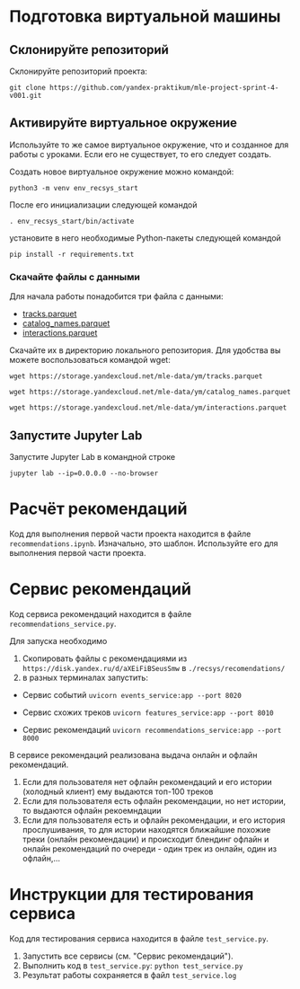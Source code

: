 # Подготовка виртуальной машины

## Склонируйте репозиторий

Склонируйте репозиторий проекта:

```
git clone https://github.com/yandex-praktikum/mle-project-sprint-4-v001.git
```

## Активируйте виртуальное окружение

Используйте то же самое виртуальное окружение, что и созданное для работы с уроками. Если его не существует, то его следует создать.

Создать новое виртуальное окружение можно командой:

```
python3 -m venv env_recsys_start
```

После его инициализации следующей командой

```
. env_recsys_start/bin/activate
```

установите в него необходимые Python-пакеты следующей командой

```
pip install -r requirements.txt
```

### Скачайте файлы с данными

Для начала работы понадобится три файла с данными:
- [tracks.parquet](https://storage.yandexcloud.net/mle-data/ym/tracks.parquet)
- [catalog_names.parquet](https://storage.yandexcloud.net/mle-data/ym/catalog_names.parquet)
- [interactions.parquet](https://storage.yandexcloud.net/mle-data/ym/interactions.parquet)
 
Скачайте их в директорию локального репозитория. Для удобства вы можете воспользоваться командой wget:

```
wget https://storage.yandexcloud.net/mle-data/ym/tracks.parquet

wget https://storage.yandexcloud.net/mle-data/ym/catalog_names.parquet

wget https://storage.yandexcloud.net/mle-data/ym/interactions.parquet
```

## Запустите Jupyter Lab

Запустите Jupyter Lab в командной строке

```
jupyter lab --ip=0.0.0.0 --no-browser
```

# Расчёт рекомендаций

Код для выполнения первой части проекта находится в файле `recommendations.ipynb`. Изначально, это шаблон. Используйте его для выполнения первой части проекта.

# Сервис рекомендаций

Код сервиса рекомендаций находится в файле `recommendations_service.py`.



Для запуска необходимо 
1) Скопировать файлы с рекомендациями  из `https://disk.yandex.ru/d/aXEiFiBSeusSmw` в `./recsys/recomendations/`
2) в разных терминалах запустить:

* Сервис событий 
`uvicorn events_service:app --port 8020`

* Сервис схожих треков 
`uvicorn features_service:app --port 8010`

* Сервис рекомендаций
`uvicorn recommendations_service:app --port 8000`

В сервисе рекомендаций реализована выдача онлайн и офлайн рекомендаций. 

1) Если для пользователя нет офлайн рекомендаций и его истории (холодный клиент) ему выдаются топ-100 треков
2) Если для пользователя есть офлайн рекомендации, но нет истории, то выдаются офлайн рекоемндации
3) Если для пользователя есть и офлайн рекомендации, и его история прослушивания, то для истории находятся ближайшие похожие треки (онлайн рекомендации) и происходит блендинг офлайн и онлайн рекомендаций по очереди - один трек из онлайн, один из офлайн,...



# Инструкции для тестирования сервиса

Код для тестирования сервиса находится в файле `test_service.py`.

1) Запустить все сервисы (см. "Сервис рекомендаций").
2) Выполнить код в `test_service.py`: 
`python test_service.py`
3) Результат работы сохраняется в файл `test_service.log`


